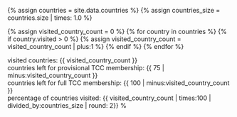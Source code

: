 {% assign countries = site.data.countries %}
{% assign countries_size = countries.size | times: 1.0 %}

{% assign visited_country_count = 0 %}
{% for country in countries %}
  {% if country.visited > 0 %}
    {% assign visited_country_count = visited_country_count | plus:1 %}
  {% endif %}
{% endfor %}

visited countries: {{ visited_country_count }}<br>
countries left for provisional TCC membership: {{ 75 | minus:visited_country_count }}<br>
countries left for full TCC membership: {{ 100 | minus:visited_country_count }}<br>
percentage of countries visited: {{ visited_country_count | times:100 | divided_by:countries_size | round: 2}} %<br>
